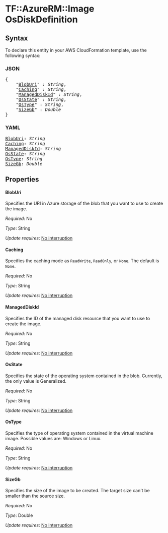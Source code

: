 # TF::AzureRM::Image OsDiskDefinition

## Syntax

To declare this entity in your AWS CloudFormation template, use the following syntax:

### JSON

<pre>
{
    "<a href="#bloburi" title="BlobUri">BlobUri</a>" : <i>String</i>,
    "<a href="#caching" title="Caching">Caching</a>" : <i>String</i>,
    "<a href="#manageddiskid" title="ManagedDiskId">ManagedDiskId</a>" : <i>String</i>,
    "<a href="#osstate" title="OsState">OsState</a>" : <i>String</i>,
    "<a href="#ostype" title="OsType">OsType</a>" : <i>String</i>,
    "<a href="#sizegb" title="SizeGb">SizeGb</a>" : <i>Double</i>
}
</pre>

### YAML

<pre>
<a href="#bloburi" title="BlobUri">BlobUri</a>: <i>String</i>
<a href="#caching" title="Caching">Caching</a>: <i>String</i>
<a href="#manageddiskid" title="ManagedDiskId">ManagedDiskId</a>: <i>String</i>
<a href="#osstate" title="OsState">OsState</a>: <i>String</i>
<a href="#ostype" title="OsType">OsType</a>: <i>String</i>
<a href="#sizegb" title="SizeGb">SizeGb</a>: <i>Double</i>
</pre>

## Properties

#### BlobUri

Specifies the URI in Azure storage of the blob that you want to use to create the image.

_Required_: No

_Type_: String

_Update requires_: [No interruption](https://docs.aws.amazon.com/AWSCloudFormation/latest/UserGuide/using-cfn-updating-stacks-update-behaviors.html#update-no-interrupt)

#### Caching

Specifies the caching mode as `ReadWrite`, `ReadOnly`, or `None`. The default is `None`.

_Required_: No

_Type_: String

_Update requires_: [No interruption](https://docs.aws.amazon.com/AWSCloudFormation/latest/UserGuide/using-cfn-updating-stacks-update-behaviors.html#update-no-interrupt)

#### ManagedDiskId

Specifies the ID of the managed disk resource that you want to use to create the image.

_Required_: No

_Type_: String

_Update requires_: [No interruption](https://docs.aws.amazon.com/AWSCloudFormation/latest/UserGuide/using-cfn-updating-stacks-update-behaviors.html#update-no-interrupt)

#### OsState

Specifies the state of the operating system contained in the blob. Currently, the only value is Generalized.

_Required_: No

_Type_: String

_Update requires_: [No interruption](https://docs.aws.amazon.com/AWSCloudFormation/latest/UserGuide/using-cfn-updating-stacks-update-behaviors.html#update-no-interrupt)

#### OsType

Specifies the type of operating system contained in the virtual machine image. Possible values are: Windows or Linux.

_Required_: No

_Type_: String

_Update requires_: [No interruption](https://docs.aws.amazon.com/AWSCloudFormation/latest/UserGuide/using-cfn-updating-stacks-update-behaviors.html#update-no-interrupt)

#### SizeGb

Specifies the size of the image to be created. The target size can't be smaller than the source size.

_Required_: No

_Type_: Double

_Update requires_: [No interruption](https://docs.aws.amazon.com/AWSCloudFormation/latest/UserGuide/using-cfn-updating-stacks-update-behaviors.html#update-no-interrupt)

